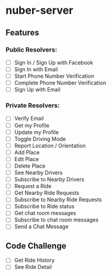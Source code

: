 # nuber-server

## Features

### Public Resolvers: 

- [ ] Sign In / Sign Up with Facebook
- [ ] Sign In with Email 
- [ ] Start Phone Number Verification 
- [ ] Complete Phone Number Verification  
- [ ] Sign Up with Email 

### Private Resolvers:

- [ ] Verify Email 
- [ ] Get my Profile 
- [ ] Update my Profile 
- [ ] Toggle Driving Mode 
- [ ] Report Location / Orientation 
- [ ] Add Place 
- [ ] Edit Place 
- [ ] Delete Place 
- [ ] See Nearby Drivers 
- [ ] Subscribe to Nearby Drivers
- [ ] Request a Ride 
- [ ] Get Nearby Ride Requests
- [ ] Subscribe to Nearby Ride Requests
- [ ] Subscribe to Ride status 
- [ ] Get chat room messages
- [ ] Subscribe to chat room messages
- [ ] Send a Chat Message 

## Code Challenge 

- [ ] Get Ride History 
- [ ] See Ride Detail 